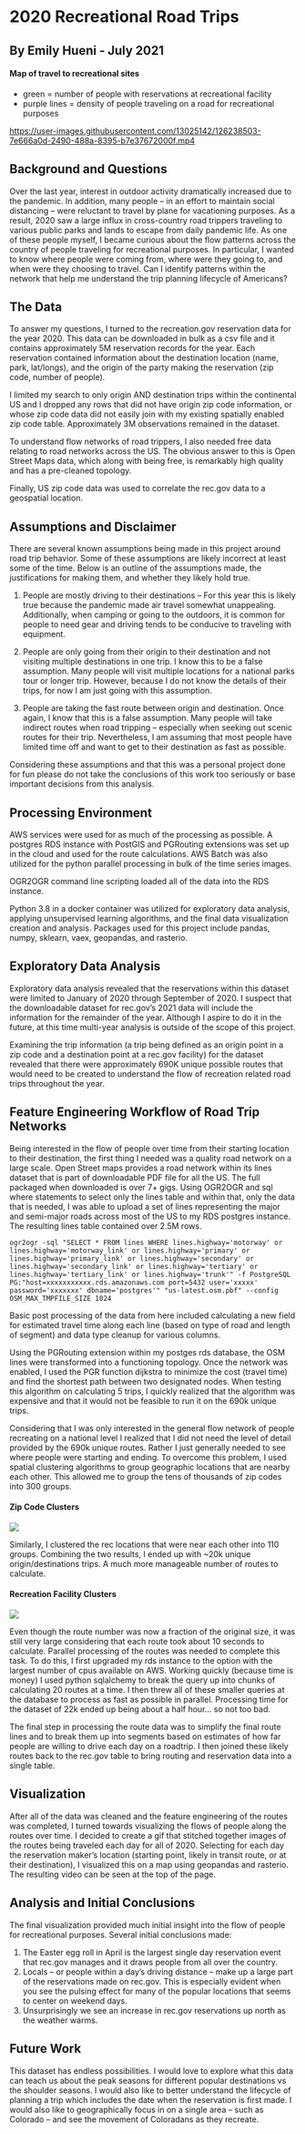 # 2020 Recreational Road Trips
## By Emily Hueni - July 2021

#### Map of travel to recreational sites
- green = number of people with reservations at recreational facility
- purple lines = density of people traveling on a road for recreational purposes 

https://user-images.githubusercontent.com/13025142/126238503-7e666a0d-2490-488a-8395-b7e37672000f.mp4


## Background and Questions

Over the last year, interest in outdoor activity dramatically increased due to the pandemic.  In addition, many people – in an effort to maintain social distancing – were reluctant to travel by plane for vacationing purposes.  As a result, 2020 saw a large influx in cross-country road trippers traveling to various public parks and lands to escape from daily pandemic life.  As one of these people myself, I became curious about the flow patterns across the country of people traveling for recreational purposes.  In particular, I wanted to know where people were coming from, where were they going to, and when were they choosing to travel.  Can I identify patterns within the network that help me understand the trip planning lifecycle of Americans?  


## The Data

To answer my questions, I turned to the recreation.gov reservation data for the year 2020.  This data can be downloaded in bulk as a csv file and it contains approximately 5M reservation records for the year.  Each reservation contained information about the destination location (name, park, lat/longs), and the origin of the party making the reservation (zip code, number of people).  

I limited my search to only origin AND destination trips within the continental US and I dropped any rows that did not have origin zip code information, or whose zip code data did not easily join with my existing spatially enabled zip code table.   Approximately 3M observations remained in the dataset.

To understand flow networks of road trippers, I also needed free data relating to road networks across the US.  The obvious answer to this is Open Street Maps data, which along with being free, is remarkably high quality and has a pre-cleaned topology. 
 
Finally, US zip code data was used to correlate the rec.gov data to a geospatial location.



## Assumptions and Disclaimer

There are several known assumptions being made in this project around road trip behavior.  Some of these assumptions are likely incorrect at least some of the time.  Below is an outline of the assumptions made, the justifications for making them, and whether they likely hold true.

1.	People are mostly driving to their destinations – For this year this is likely true because the pandemic made air travel somewhat unappealing. Additionally, when camping or going to the outdoors, it is common for people to need gear and driving tends to be conducive to traveling with equipment.

2.	People are only going from their origin to their destination and not visiting multiple destinations in one trip.  I know this to be a false assumption. Many people will visit multiple locations for a national parks tour or longer trip.  However, because I do not know the details of their trips, for now I am just going with this assumption.

3.	People are taking the fast route between origin and destination.  Once again, I know that this is a false assumption. Many people will take indirect routes when road tripping – especially when seeking out scenic routes for their trip.  Nevertheless, I am assuming that most people have limited time off and want to get to their destination as fast as possible.  

Considering these assumptions and that this was a personal project done for fun please do not take the conclusions of this work too seriously or base important decisions from this analysis.  



## Processing Environment

AWS services were used for as much of the processing as possible. A postgres RDS instance with PostGIS and PGRouting extensions was set up in the cloud and used for the route calculations.  AWS Batch was also utilized for the python parallel processing in bulk of the time series images.

OGR2OGR command line scripting loaded all of the data into the RDS instance.  

Python 3.8 in a docker container was utilized for exploratory data analysis, applying unsupervised learning algorithms, and the final data visualization creation and analysis.  Packages used for this project include pandas, numpy, sklearn, vaex, geopandas, and rasterio.



## Exploratory Data Analysis
Exploratory data analysis revealed that the reservations within this dataset were limited to January of 2020 through September of 2020.  I suspect that the downloadable dataset for rec.gov’s 2021 data will include the information for the remainder of the year.  Although I aspire to do it in the future, at this time multi-year analysis is outside of the scope of this project.

Examining the trip information (a trip being defined as an origin point in a zip code and a destination point at a rec.gov facility) for the dataset revealed that there were approximately 690K unique possible routes that would need to be created to understand the flow of recreation related road trips throughout the year.

## Feature Engineering Workflow of Road Trip Networks
Being interested in the flow of people over time from their starting location to their destination, the first thing I needed was a quality road network on a large scale.  Open Street maps provides a road network within its lines dataset that is part of downloadable PDF file for all the US.  The full packaged when downloaded is over 7+ gigs.  Using OGR2OGR and sql where statements to select only the lines table and within that, only the data that is needed, I was able to upload a set of lines representing the major and semi-major roads across most of the US to my RDS postgres instance.  The resulting lines table contained over 2.5M rows.

```
ogr2ogr -sql "SELECT * FROM lines WHERE lines.highway='motorway' or lines.highway='motorway_link' or lines.highway='primary' or lines.highway='primary_link' or lines.highway='secondary' or lines.highway='secondary_link' or lines.highway='tertiary' or lines.highway='tertiary_link' or lines.highway='trunk'" -f PostgreSQL PG:"host=xxxxxxxxxxx.rds.amazonaws.com port=5432 user='xxxxx' password='xxxxxxx' dbname='postgres'" "us-latest.osm.pbf" --config OSM_MAX_TMPFILE_SIZE 1024
```

Basic post processing of the data from here included calculating a new field for estimated travel time along each line (based on type of road and length of segment) and data type cleanup for various columns.

Using the PGRouting extension within my postges rds database, the OSM lines were transformed into a functioning topology.  Once the network was enabled, I used the PGR function dijkstra to minimize the cost (travel time) and find the shortest path between two designated nodes.   When testing this algorithm on calculating 5 trips, I quickly realized that the algorithm was expensive and that it would not be feasible to run it on the 690k unique trips.  

Considering that I was only interested in the general flow network of people recreating on a national level I realized that I did not need the level of detail provided by the 690k unique routes.  Rather I just generally needed to see where people were starting and ending.  To overcome this problem, I used spatial clustering algorithms to group geographic locations that are nearby each other.  This allowed me to group the tens of thousands of zip codes into 300 groups.   

#### Zip Code Clusters
![](images/zip_code_clusters.PNG)


Similarly, I clustered the rec locations that were near each other into 110 groups.  Combining the two results, I ended up with ~20k unique origin/destinations trips. A much more manageable number of routes to calculate.

#### Recreation Facility Clusters
![](images/rec_clusters.png)

Even though the route number was now a fraction of the original size, it was still very large considering that each route took about 10 seconds to calculate.  Parallel processing of the routes was needed to complete this task.  To do this, I first upgraded my rds instance to the option with the largest number of cpus available on AWS.  Working quickly (because time is money) I used python sqlalchemy to break the query up into chunks of calculating 20 routes at a time.  I then threw all of these smaller queries at the database to process as fast as possible in parallel.  Processing time for the dataset of 22k ended up being about a half hour… so not too bad.

The final step in processing the route data was to simplify the final route lines and to break them up into segments based on estimates of how far people are willing to drive each day on a roadtrip.  I then joined these likely routes back to the rec.gov table to bring routing and reservation data into a single table. 

## Visualization
After all of the data was cleaned and the feature engineering of the routes was completed, I turned towards visualizing the flows of people along the routes over time.   I decided to create a gif that stitched together images of the routes being traveled each day for all of 2020. Selecting for each day the reservation maker’s location (starting point, likely in transit route, or at their destination), I visualized this on a map using geopandas and rasterio.  The resulting video can be seen at the top of the page.


## Analysis and Initial Conclusions
The final visualization provided much initial insight into the flow of people for recreational purposes. Several initial conclusions made:
1.	The Easter egg roll in April is the largest single day reservation event that rec.gov manages and it draws people from all over the country.
2.	Locals – or people within a day’s driving distance – make up a large part of the reservations made on rec.gov.  This is especially evident when you see the pulsing effect for many of the popular locations that seems to center on weekend days. 
3.	Unsurprisingly we see an increase in rec.gov reservations up north as the weather warms.


## Future Work
This dataset has endless possibilities.  I would love to explore what this data can teach us about the peak seasons for different popular destinations vs the shoulder seasons.  I would also like to better understand the lifecycle of planning a trip which includes the date when the reservation is first made.  I would also like to geographically focus in on a single area – such as Colorado – and see the movement of Coloradans as they recreate.
